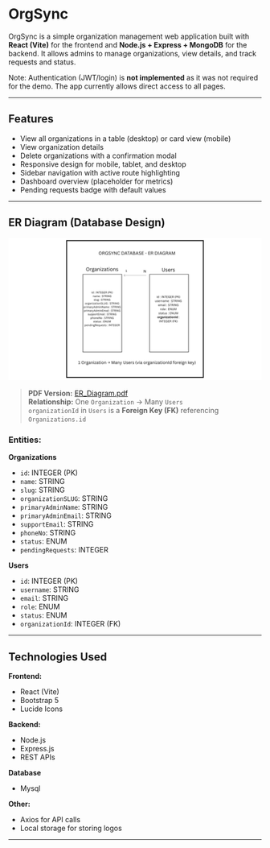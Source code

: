 # OrgSync

OrgSync is a simple organization management web application built with **React (Vite)** for the frontend and **Node.js + Express + MongoDB** for the backend. It allows admins to manage organizations, view details, and track requests and status.  

Note: Authentication (JWT/login) is **not implemented** as it was not required for the demo. The app currently allows direct access to all pages.

---

## Features

- View all organizations in a table (desktop) or card view (mobile)
- View organization details
- Delete organizations with a confirmation modal
- Responsive design for mobile, tablet, and desktop
- Sidebar navigation with active route highlighting
- Dashboard overview (placeholder for metrics)
- Pending requests badge with default values

---
## ER Diagram (Database Design)

![ER Diagram](ER_Diagram.png)

> **PDF Version:** [ER_Diagram.pdf](ER_Diagram.pdf)  
> **Relationship:** One `Organization` → Many `Users`  
> `organizationId` in `Users` is a **Foreign Key (FK)** referencing `Organizations.id`

### Entities:

**Organizations**
- `id`: INTEGER (PK)
- `name`: STRING
- `slug`: STRING
- `organizationSLUG`: STRING
- `primaryAdminName`: STRING
- `primaryAdminEmail`: STRING
- `supportEmail`: STRING
- `phoneNo`: STRING
- `status`: ENUM
- `pendingRequests`: INTEGER

**Users**
- `id`: INTEGER (PK)
- `username`: STRING
- `email`: STRING
- `role`: ENUM
- `status`: ENUM
- `organizationId`: INTEGER (FK)

---

## Technologies Used

**Frontend:**
- React (Vite)
- Bootstrap 5
- Lucide Icons

**Backend:**
- Node.js
- Express.js
- REST APIs

**Database**
- Mysql

**Other:**
- Axios for API calls
- Local storage for storing logos

---